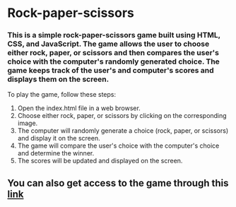 # Rock-paper-scissors

### This is a simple rock-paper-scissors game built using HTML, CSS, and JavaScript. The game allows the user to choose either rock, paper, or scissors and then compares the user's choice with the computer's randomly generated choice. The game keeps track of the user's and computer's scores and displays them on the screen.

To play the game, follow these steps:

1. Open the index.html file in a web browser.
2. Choose either rock, paper, or scissors by clicking on the corresponding image.
3. The computer will randomly generate a choice (rock, paper, or scissors) and display it on the screen.
4. The game will compare the user's choice with the computer's choice and determine the winner.
5. The scores will be updated and displayed on the screen.

## You can also get access to the game through this [link](https://ankitrpathak.github.io/rock-paper-scissor/)
